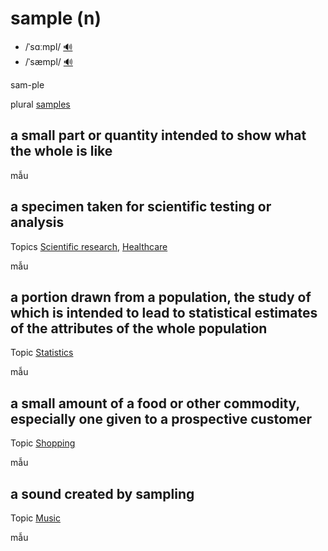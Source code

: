 # sample (n)

- /ˈsɑːmpl/ [🔊](https://www.oxfordlearnersdictionaries.com/media/english/uk_pron/s/sam/sampl/sample__gb_3.mp3)
- /ˈsæmpl/ [🔊](https://www.oxfordlearnersdictionaries.com/media/english/us_pron/s/sam/sampl/sample__us_1.mp3)

sam-ple

plural [samples]()

## a small part or quantity intended to show what the whole is like

mẫu

## a specimen taken for scientific testing or analysis

Topics [Scientific research](../topics/scientific-research.md#scientific-research), [Healthcare](../topics/healthcare.md#healthcare)

mẫu

## a portion drawn from a population, the study of which is intended to lead to statistical estimates of the attributes of the whole population

Topic [Statistics](../topics/statistics.md#statistics)

mẫu

## a small amount of a food or other commodity, especially one given to a prospective customer

Topic [Shopping](../topics/shopping.md#shopping) 

mẫu

## a sound created by sampling

Topic [Music](../topics/music.md#music)

mẫu